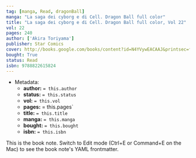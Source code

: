 ```yaml
---
tag: [manga, Read, dragonBall]
manga: "La saga dei cyborg e di Cell. Dragon Ball full color"
title: "La saga dei cyborg e di Cell. Dragon Ball full color, Vol 22"
vol: 22
pages: 240
author: ['Akira Toriyama']
publisher: Star Comics
cover: http://books.google.com/books/content?id=N4YVywEACAAJ&printsec=frontcover&img=1&zoom=1&source=gbs_api
bought: True
status: Read
isbn: 9788822615824
---
```


- Metadata:
    - **author:** `= this.author`
    - **status:** `= this.status`
    - **vol:** `= this.vol`
    - **pages:** = this.pages`
    - **title:** `= this.title`
    - **manga:** `= this.manga`
    - **bought:** `= this.bought`
    - **isbn:** `= this.isbn`


This is the book note. Switch to Edit mode (Ctrl+E or Command+E on the Mac) to see the book note's YAML frontmatter.